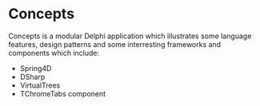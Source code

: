 # Concepts

Concepts is a modular Delphi application which illustrates some language features, design patterns and some interresting frameworks and components which include:

- Spring4D
- DSharp
- VirtualTrees
- TChromeTabs component

